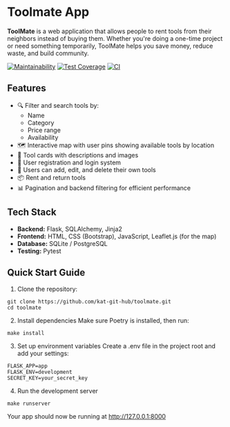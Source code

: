 # Toolmate App

**ToolMate** is a web application that allows people to rent tools from their neighbors instead of buying them. Whether you're doing a one-time project or need something temporarily, ToolMate helps you save money, reduce waste, and build community.

[![Maintainability](https://api.codeclimate.com/v1/badges/25d8e43843087ec87384/maintainability)](https://codeclimate.com/github/kat-git-hub/toolmate/maintainability)   [![Test Coverage](https://api.codeclimate.com/v1/badges/25d8e43843087ec87384/test_coverage)](https://codeclimate.com/github/kat-git-hub/toolmate/test_coverage)   [![CI](https://github.com/kat-git-hub/toolmate/actions/workflows/CI.yml/badge.svg)](https://github.com/kat-git-hub/toolmate/actions/workflows/CI.yml)


## Features

- 🔍 Filter and search tools by:
  - Name
  - Category
  - Price range
  - Availability
- 🗺️ Interactive map with user pins showing available tools by location
- 📄 Tool cards with descriptions and images
- 🔐 User registration and login system
- 🧰 Users can add, edit, and delete their own tools
- 📦 Rent and return tools
- 📊 Pagination and backend filtering for efficient performance

## Tech Stack

- **Backend:** Flask, SQLAlchemy, Jinja2
- **Frontend:** HTML, CSS (Bootstrap), JavaScript, Leaflet.js (for the map)
- **Database:** SQLite / PostgreSQL
- **Testing:** Pytest

## Quick Start Guide

1. Clone the repository:
```
git clone https://github.com/kat-git-hub/toolmate.git
cd toolmate 
```

2. Install dependencies
Make sure Poetry is installed, then run:
```
make install
```
3. Set up environment variables
Create a .env file in the project root and add your settings:
```
FLASK_APP=app
FLASK_ENV=development
SECRET_KEY=your_secret_key
```
4. Run the development server
```
make runserver
```
Your app should now be running at http://127.0.0.1:8000
